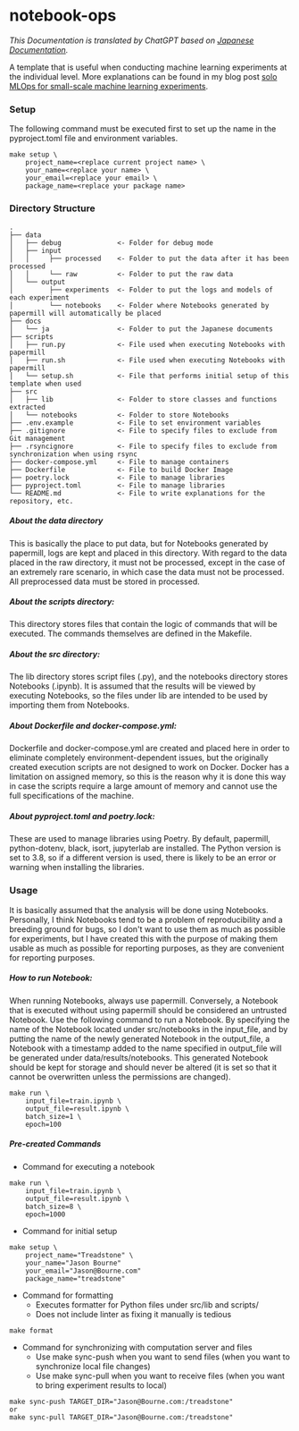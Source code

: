 # notebook-ops
*This Documentation is translated by ChatGPT based on [Japanese Documentation](https://github.com/k0tk267/notebook-ops/blob/main/docs/ja/README.md).*

A template that is useful when conducting machine learning experiments at the individual level.
More explanations can be found in my blog post [solo MLOps for small-scale machine learning experiments](https://k0tk267.github.io/posts/minimal-mlops).

### Setup
The following command must be executed first to set up the name in the pyproject.toml file and environment variables.
```
make setup \
    project_name=<replace current project name> \
    your_name=<replace your name> \
    your_email=<replace your email> \
    package_name=<replace your package name>
```

### Directory Structure
```
.
├── data
│   ├── debug              <- Folder for debug mode
│   ├── input
│   │     ├── processed    <- Folder to put the data after it has been processed
│   │     └── raw          <- Folder to put the raw data
│   └── output
│         ├── experiments  <- Folder to put the logs and models of each experiment
│         └── notebooks    <- Folder where Notebooks generated by papermill will automatically be placed
├── docs
│   └── ja                 <- Folder to put the Japanese documents
├── scripts
│   ├── run.py             <- File used when executing Notebooks with papermill
│   ├── run.sh             <- File used when executing Notebooks with papermill
│   └── setup.sh           <- File that performs initial setup of this template when used
├── src
│   ├── lib                <- Folder to store classes and functions extracted
│   └── notebooks          <- Folder to store Notebooks
├── .env.example           <- File to set environment variables
├── .gitignore             <- File to specify files to exclude from Git management
├── .rsyncignore           <- File to specify files to exclude from synchronization when using rsync
├── docker-compose.yml     <- File to manage containers
├── Dockerfile             <- File to build Docker Image
├── poetry.lock            <- File to manage libraries
├── pyproject.toml         <- File to manage libraries
└── README.md              <- File to write explanations for the repository, etc.
```

##### About the data directory
This is basically the place to put data, but for Notebooks generated by papermill, logs are kept and placed in this directory. With regard to the data placed in the raw directory, it must not be processed, except in the case of an extremely rare scenario, in which case the data must not be processed. All preprocessed data must be stored in processed.

##### About the scripts directory:
This directory stores files that contain the logic of commands that will be executed. The commands themselves are defined in the Makefile.

##### About the src directory:
The lib directory stores script files (.py), and the notebooks directory stores Notebooks (.ipynb). It is assumed that the results will be viewed by executing Notebooks, so the files under lib are intended to be used by importing them from Notebooks.

##### About Dockerfile and docker-compose.yml:
Dockerfile and docker-compose.yml are created and placed here in order to eliminate completely environment-dependent issues, but the originally created execution scripts are not designed to work on Docker. Docker has a limitation on assigned memory, so this is the reason why it is done this way in case the scripts require a large amount of memory and cannot use the full specifications of the machine.

##### About pyproject.toml and poetry.lock:
These are used to manage libraries using Poetry. By default, papermill, python-dotenv, black, isort, jupyterlab are installed. The Python version is set to 3.8, so if a different version is used, there is likely to be an error or warning when installing the libraries.

### Usage
It is basically assumed that the analysis will be done using Notebooks. Personally, I think Notebooks tend to be a problem of reproducibility and a breeding ground for bugs, so I don't want to use them as much as possible for experiments, but I have created this with the purpose of making them usable as much as possible for reporting purposes, as they are convenient for reporting purposes.

##### How to run Notebook:
When running Notebooks, always use papermill. Conversely, a Notebook that is executed without using papermill should be considered an untrusted Notebook.
Use the following command to run a Notebook.
By specifying the name of the Notebook located under src/notebooks in the input_file, and by putting the name of the newly generated Notebook in the output_file, a Notebook with a timestamp added to the name specified in output_file will be generated under data/results/notebooks. This generated Notebook should be kept for storage and should never be altered (it is set so that it cannot be overwritten unless the permissions are changed).
```
make run \
    input_file=train.ipynb \
    output_file=result.ipynb \
    batch_size=1 \
    epoch=100
```

##### Pre-created Commands
- Command for executing a notebook
```
make run \
    input_file=train.ipynb \
    output_file=result.ipynb \
    batch_size=8 \
    epoch=1000
```
- Command for initial setup
```
make setup \
    project_name="Treadstone" \
    your_name="Jason Bourne"
    your_email="Jason@Bourne.com"
    package_name="treadstone"
```
- Command for formatting
  - Executes formatter for Python files under src/lib and scripts/
  - Does not include linter as fixing it manually is tedious
```
make format
```
- Command for synchronizing with computation server and files
  - Use make sync-push when you want to send files (when you want to synchronize local file changes)
  - Use make sync-pull when you want to receive files (when you want to bring experiment results to local)
```
make sync-push TARGET_DIR="Jason@Bourne.com:/treadstone"
or
make sync-pull TARGET_DIR="Jason@Bourne.com:/treadstone"
```
